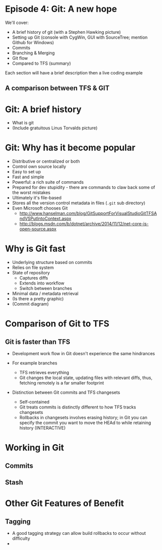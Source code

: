 # Episode 4: Git: A new hope

We'll cover:

* A brief history of git (with a Stephen Hawking picture)
* Setting up Git (console with CygWin, GUI with SourceTree; mention Github for Windows)
* Commits
* Branching & Merging
* Git flow
* Compared to TFS
(summary)

Each section will have a brief description then a live coding example

## A comparison between TFS & GIT

# Git: A brief history

* What is git
* (Include gratuitous Linus Torvalds picture)

# Git: Why has it become popular

* Distributive or centralized or both
* Control own source locally
* Easy to set up
* Fast and simple
* Powerful: a rich suite of commands
* Prepared for dev stupidity - there are commands to claw back some of the worst mistakes
* Ultimately it's file-based
* Stores all the version control metadata in files (`.git` sub directory)
* Even Microsoft chooses Git
  - http://www.hanselman.com/blog/GitSupportForVisualStudioGitTFSAndVSPutIntoContext.aspx
  - http://blogs.msdn.com/b/dotnet/archive/2014/11/12/net-core-is-open-source.aspx

# Why is Git fast

* Underlying structure based on commits
* Relies on file system
* State of repository
	- Captures diffs
	- Extends into workflow
	- Switch between branches
* Minimal data / metadata retrieval
* (Is there a pretty graphic)
* (Commit diagram)

# Comparison of Git to TFS

## Git is faster than TFS

* Development work flow in Git doesn't experience the same hindrances
* For example branches
	- TFS retrieves everything
	- Git changes the local state, updating files with relevant diffs, thus, fetching remotely is a far smaller footprint

* Distinction between Git commits and TFS changesets
	- Self-contained
	- Git treats commits is distinctly different to how TFS tracks changesets
	- Rollbacks in changesets involves erasing history; in Git you can specify the commit you want to move the HEAd to while retaining history (INTERACTIVE)

# Working in Git

## Commits

## Stash

# Other Git Features of Benefit

## Tagging

* A good tagging strategy can allow build rollbacks to occur without difficulty
* 
